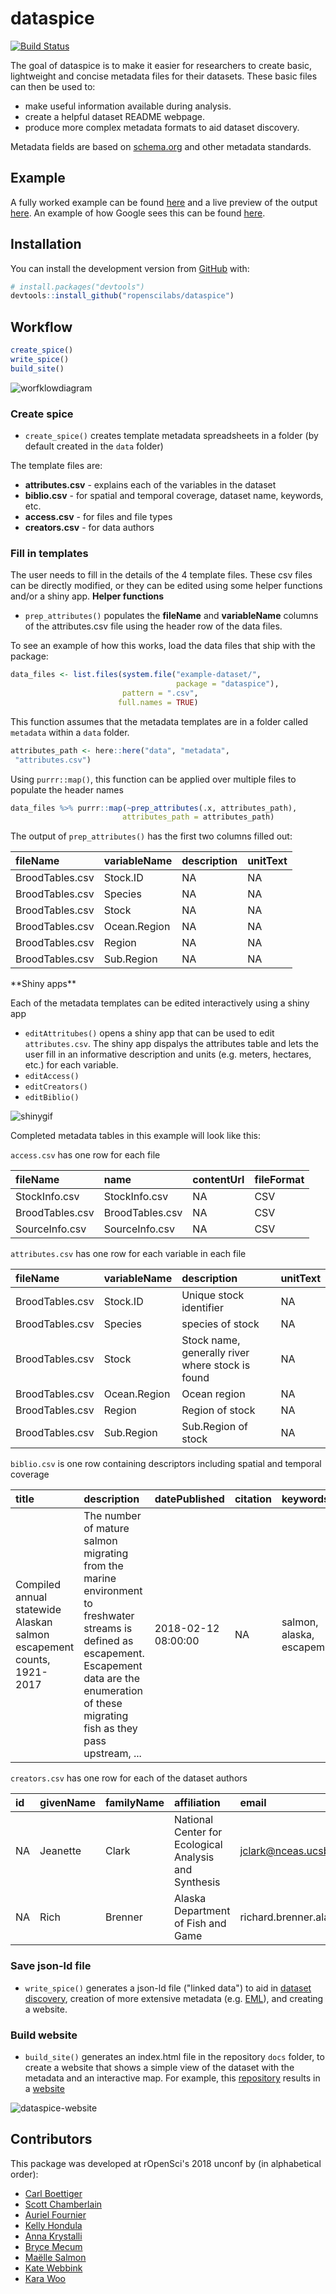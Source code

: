 
<!-- README.md is generated from README.Rmd. Please edit that file -->
dataspice
=========

[![Build Status](https://travis-ci.com/ropenscilabs/dataspice.svg?branch=master)](https://travis-ci.com/ropenscilabs/dataspice)

The goal of dataspice is to make it easier for researchers to create basic, lightweight and concise metadata files for their datasets. These basic files can then be used to:

-   make useful information available during analysis.
-   create a helpful dataset README webpage.
-   produce more complex metadata formats to aid dataset discovery.

Metadata fields are based on [schema.org](http://schema.org/Dataset) and other metadata standards.

Example
-------

A fully worked example can be found [here](https://github.com/amoeba/dataspice-example) and a live preview of the output [here](https://amoeba.github.io/dataspice-example/). An example of how Google sees this can be found [here](https://search.google.com/structured-data/testing-tool/u/0/#url=https%3A%2F%2Famoeba.github.io%2Fdataspice-example%2F).

Installation
------------

You can install the development version from [GitHub](https://github.com/) with:

``` r
# install.packages("devtools")
devtools::install_github("ropenscilabs/dataspice")
```

Workflow
--------

``` r
create_spice()
write_spice() 
build_site()
```

![worfklowdiagram](man/figures/dataspice_workflow.png)

### Create spice

-   `create_spice()` creates template metadata spreadsheets in a folder (by default created in the `data` folder)

The template files are:

-   **attributes.csv** - explains each of the variables in the dataset
-   **biblio.csv** - for spatial and temporal coverage, dataset name, keywords, etc.
-   **access.csv** - for files and file types
-   **creators.csv** - for data authors

### Fill in templates

The user needs to fill in the details of the 4 template files. These csv files can be directly modified, or they can be edited using some helper functions and/or a shiny app. **Helper functions**

-   `prep_attributes()` populates the **fileName** and **variableName** columns of the attributes.csv file using the header row of the data files.

To see an example of how this works, load the data files that ship with the package:

``` r
data_files <- list.files(system.file("example-dataset/", 
                                     package = "dataspice"), 
                         pattern = ".csv",
                        full.names = TRUE)
```

This function assumes that the metadata templates are in a folder called `metadata` within a `data` folder.

``` r
attributes_path <- here::here("data", "metadata",
 "attributes.csv")
```

Using `purrr::map()`, this function can be applied over multiple files to populate the header names

``` r
data_files %>% purrr::map(~prep_attributes(.x, attributes_path),
                         attributes_path = attributes_path)
```

The output of `prep_attributes()` has the first two columns filled out:

<table>
<thead>
<tr>
<th style="text-align:left;">
fileName
</th>
<th style="text-align:left;">
variableName
</th>
<th style="text-align:left;">
description
</th>
<th style="text-align:left;">
unitText
</th>
</tr>
</thead>
<tbody>
<tr>
<td style="text-align:left;">
BroodTables.csv
</td>
<td style="text-align:left;">
Stock.ID
</td>
<td style="text-align:left;">
NA
</td>
<td style="text-align:left;">
NA
</td>
</tr>
<tr>
<td style="text-align:left;">
BroodTables.csv
</td>
<td style="text-align:left;">
Species
</td>
<td style="text-align:left;">
NA
</td>
<td style="text-align:left;">
NA
</td>
</tr>
<tr>
<td style="text-align:left;">
BroodTables.csv
</td>
<td style="text-align:left;">
Stock
</td>
<td style="text-align:left;">
NA
</td>
<td style="text-align:left;">
NA
</td>
</tr>
<tr>
<td style="text-align:left;">
BroodTables.csv
</td>
<td style="text-align:left;">
Ocean.Region
</td>
<td style="text-align:left;">
NA
</td>
<td style="text-align:left;">
NA
</td>
</tr>
<tr>
<td style="text-align:left;">
BroodTables.csv
</td>
<td style="text-align:left;">
Region
</td>
<td style="text-align:left;">
NA
</td>
<td style="text-align:left;">
NA
</td>
</tr>
<tr>
<td style="text-align:left;">
BroodTables.csv
</td>
<td style="text-align:left;">
Sub.Region
</td>
<td style="text-align:left;">
NA
</td>
<td style="text-align:left;">
NA
</td>
</tr>
</tbody>
</table>
**Shiny apps**

Each of the metadata templates can be edited interactively using a shiny app

-   `editAttritubes()` opens a shiny app that can be used to edit `attributes.csv`. The shiny app dispalys the attributes table and lets the user fill in an informative description and units (e.g. meters, hectares, etc.) for each variable.
-   `editAccess()`
-   `editCreators()`
-   `editBiblio()`

![shinygif](man/figures/before123.gif)

Completed metadata tables in this example will look like this:

`access.csv` has one row for each file

| fileName        | name            | contentUrl | fileFormat |
|:----------------|:----------------|:-----------|:-----------|
| StockInfo.csv   | StockInfo.csv   | NA         | CSV        |
| BroodTables.csv | BroodTables.csv | NA         | CSV        |
| SourceInfo.csv  | SourceInfo.csv  | NA         | CSV        |

`attributes.csv` has one row for each variable in each file

| fileName        | variableName | description                                      | unitText |
|:----------------|:-------------|:-------------------------------------------------|:---------|
| BroodTables.csv | Stock.ID     | Unique stock identifier                          | NA       |
| BroodTables.csv | Species      | species of stock                                 | NA       |
| BroodTables.csv | Stock        | Stock name, generally river where stock is found | NA       |
| BroodTables.csv | Ocean.Region | Ocean region                                     | NA       |
| BroodTables.csv | Region       | Region of stock                                  | NA       |
| BroodTables.csv | Sub.Region   | Sub.Region of stock                              | NA       |

`biblio.csv` is one row containing descriptors including spatial and temporal coverage

<table style="width:100%;">
<colgroup>
<col width="14%" />
<col width="41%" />
<col width="4%" />
<col width="2%" />
<col width="5%" />
<col width="1%" />
<col width="1%" />
<col width="4%" />
<col width="3%" />
<col width="3%" />
<col width="3%" />
<col width="3%" />
<col width="2%" />
<col width="4%" />
<col width="4%" />
</colgroup>
<thead>
<tr class="header">
<th align="left">title</th>
<th align="left">description</th>
<th align="left">datePublished</th>
<th align="left">citation</th>
<th align="left">keywords</th>
<th align="left">license</th>
<th align="left">funder</th>
<th align="left">geographicDescription</th>
<th align="right">northBoundCoord</th>
<th align="right">eastBoundCoord</th>
<th align="right">southBoundCoord</th>
<th align="right">westBoundCoord</th>
<th align="left">wktString</th>
<th align="left">startDate</th>
<th align="left">endDate</th>
</tr>
</thead>
<tbody>
<tr class="odd">
<td align="left">Compiled annual statewide Alaskan salmon escapement counts, 1921-2017</td>
<td align="left">The number of mature salmon migrating from the marine environment to freshwater streams is defined as escapement. Escapement data are the enumeration of these migrating fish as they pass upstream, ...</td>
<td align="left">2018-02-12 08:00:00</td>
<td align="left">NA</td>
<td align="left">salmon, alaska, escapement</td>
<td align="left">NA</td>
<td align="left">NA</td>
<td align="left">NA</td>
<td align="right">78</td>
<td align="right">-131</td>
<td align="right">47</td>
<td align="right">-171</td>
<td align="left">NA</td>
<td align="left">1921-01-01 08:00:00</td>
<td align="left">2017-01-01 08:00:00</td>
</tr>
</tbody>
</table>

`creators.csv` has one row for each of the dataset authors

<table>
<colgroup>
<col width="3%" />
<col width="10%" />
<col width="10%" />
<col width="50%" />
<col width="25%" />
</colgroup>
<thead>
<tr class="header">
<th align="left">id</th>
<th align="left">givenName</th>
<th align="left">familyName</th>
<th align="left">affiliation</th>
<th align="left">email</th>
</tr>
</thead>
<tbody>
<tr class="odd">
<td align="left">NA</td>
<td align="left">Jeanette</td>
<td align="left">Clark</td>
<td align="left">National Center for Ecological Analysis and Synthesis</td>
<td align="left"><a href="mailto:jclark@nceas.ucsb.edu">jclark@nceas.ucsb.edu</a></td>
</tr>
<tr class="even">
<td align="left">NA</td>
<td align="left">Rich</td>
<td align="left">Brenner</td>
<td align="left">Alaska Department of Fish and Game</td>
<td align="left">richard.brenner.alaska.gov</td>
</tr>
</tbody>
</table>

### Save json-ld file

-   `write_spice()` generates a json-ld file ("linked data") to aid in [dataset discovery](https://developers.google.com/search/docs/data-types/dataset), creation of more extensive metadata (e.g. [EML](https://knb.ecoinformatics.org/#api)), and creating a website.

### Build website

-   `build_site()` generates an index.html file in the repository `docs` folder, to create a website that shows a simple view of the dataset with the metadata and an interactive map. For example, this [repository](https://github.com/amoeba/dataspice-example) results in a [website](https://amoeba.github.io/dataspice-example/)

![dataspice-website](man/figures/screenshot.png)

Contributors
------------

This package was developed at rOpenSci's 2018 unconf by (in alphabetical order):

-   [Carl Boettiger](https://github.com/cboettig)
-   [Scott Chamberlain](https://github.com/sckott)
-   [Auriel Fournier](https://github.com/aurielfournier)
-   [Kelly Hondula](https://github.com/khondula)
-   [Anna Krystalli](https://github.com/annakrystalli)
-   [Bryce Mecum](https://github.com/amoeba)
-   [Maëlle Salmon](https://github.com/maelle)
-   [Kate Webbink](https://github.com/magpiedin)
-   [Kara Woo](https://github.com/karawoo)
